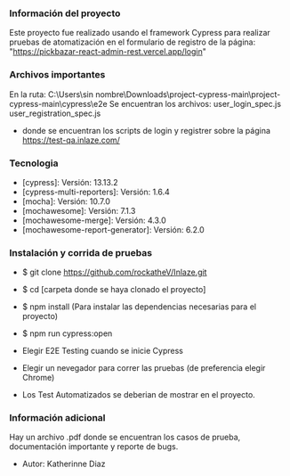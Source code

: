 ### Información del proyecto

Este proyecto fue realizado usando el framework Cypress para realizar pruebas de atomatización en el formulario de registro de la página: "https://pickbazar-react-admin-rest.vercel.app/login"

### Archivos importantes 

En la ruta:
C:\Users\sin nombre\Downloads\project-cypress-main\project-cypress-main\cypress\e2e
Se encuentran los archivos:
user_login_spec.js
user_registration_spec.js
* donde se encuentran los scripts de login y registrer sobre la página https://test-qa.inlaze.com/

### Tecnologia

* [cypress]: Versión: 13.13.2
* [cypress-multi-reporters]: Versión: 1.6.4
* [mocha]: Versión: 10.7.0
* [mochawesome]: Versión: 7.1.3
* [mochawesome-merge]: Versión: 4.3.0
* [mochawesome-report-generator]: Versión: 6.2.0

### Instalación y corrida de pruebas

* $ git clone https://github.com/rockatheV/Inlaze.git
* $ cd [carpeta donde se haya clonado el proyecto]
* $ npm install (Para instalar las dependencias necesarias para el proyecto)
* $ npm run cypress:open

* Elegir E2E Testing cuando se inicie Cypress
* Elegir un nevegador para correr las pruebas (de preferencia elegir Chrome)
* Los Test Automatizados se deberian de mostrar en el proyecto.

### Información adicional
Hay un archivo .pdf donde se encuentran los casos de prueba, documentación importante y reporte de bugs.

* Autor: Katherinne Diaz